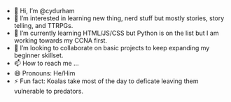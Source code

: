 - 👋 Hi, I’m @cydurham
- 👀 I’m interested in learning new thing, nerd stuff but mostly stories, story telling, and TTRPGs.
- 🌱 I’m currently learning HTML/JS/CSS but Python is on the list but I am working towards my CCNA first. 
- 💞️ I’m looking to collaborate on basic projects to keep expanding my beginner skillset. 
- 📫 How to reach me ...
- 😄 Pronouns: He/Him
- ⚡ Fun fact: Koalas take most of the day to deficate leaving them vulnerable to predators. 

<!---
cydurham/cydurham is a ✨ special ✨ repository because its `README.md` (this file) appears on your GitHub profile.
You can click the Preview link to take a look at your changes.
--->
